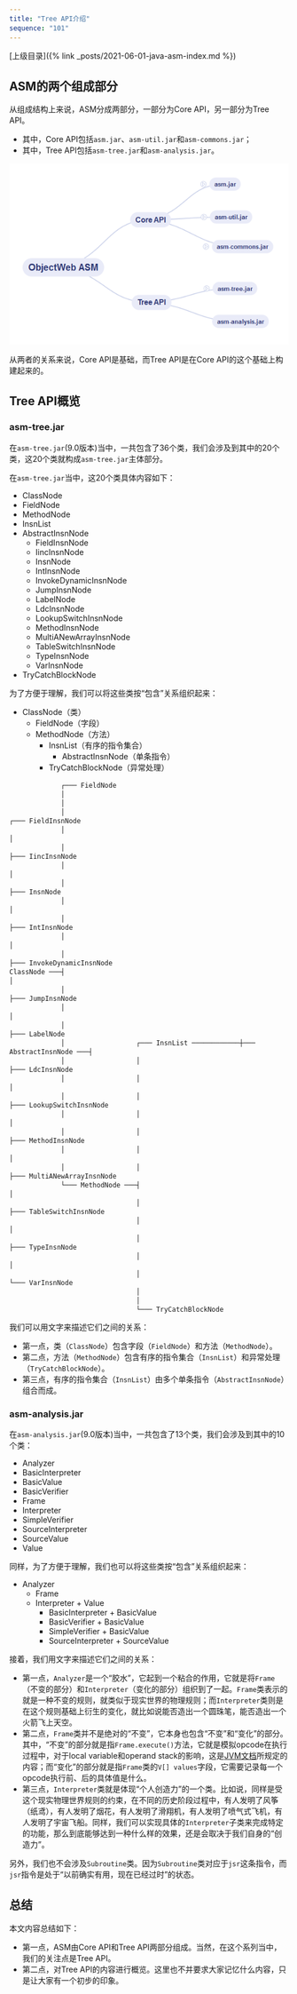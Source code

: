 ```yaml
---
title: "Tree API介绍"
sequence: "101"
---
```


[上级目录]({% link _posts/2021-06-01-java-asm-index.md %})

## ASM的两个组成部分

从组成结构上来说，ASM分成两部分，一部分为Core API，另一部分为Tree API。

- 其中，Core API包括`asm.jar`、`asm-util.jar`和`asm-commons.jar`；
- 其中，Tree API包括`asm-tree.jar`和`asm-analysis.jar`。

![ASM Components](/assets/images/java/asm/asm-components.png)

从两者的关系来说，Core API是基础，而Tree API是在Core API的这个基础上构建起来的。

## Tree API概览

### asm-tree.jar

在`asm-tree.jar`(9.0版本)当中，一共包含了36个类，我们会涉及到其中的20个类，这20个类就构成`asm-tree.jar`主体部分。

在`asm-tree.jar`当中，这20个类具体内容如下：

- ClassNode
- FieldNode
- MethodNode
- InsnList
- AbstractInsnNode
  - FieldInsnNode
  - IincInsnNode
  - InsnNode
  - IntInsnNode
  - InvokeDynamicInsnNode
  - JumpInsnNode
  - LabelNode
  - LdcInsnNode
  - LookupSwitchInsnNode
  - MethodInsnNode
  - MultiANewArrayInsnNode
  - TableSwitchInsnNode
  - TypeInsnNode
  - VarInsnNode
- TryCatchBlockNode

为了方便于理解，我们可以将这些类按“包含”关系组织起来：

- ClassNode（类）
  - FieldNode（字段）
  - MethodNode（方法）
    - InsnList（有序的指令集合）
      - AbstractInsnNode（单条指令）
    - TryCatchBlockNode（异常处理）

```text
             ┌─── FieldNode
             │
             │
             │                                                                     ┌─── FieldInsnNode
             │                                                                     │
             │                                                                     ├─── IincInsnNode
             │                                                                     │
             │                                                                     ├─── InsnNode
             │                                                                     │
             │                                                                     ├─── IntInsnNode
             │                                                                     │
             │                                                                     ├─── InvokeDynamicInsnNode
ClassNode ───┤                                                                     │
             │                                                                     ├─── JumpInsnNode
             │                                                                     │
             │                                                                     ├─── LabelNode
             │                  ┌─── InsnList ────────────┼─── AbstractInsnNode ───┤
             │                  │                                                  ├─── LdcInsnNode
             │                  │                                                  │
             │                  │                                                  ├─── LookupSwitchInsnNode
             │                  │                                                  │
             │                  │                                                  ├─── MethodInsnNode
             │                  │                                                  │
             │                  │                                                  ├─── MultiANewArrayInsnNode
             └─── MethodNode ───┤                                                  │
                                │                                                  ├─── TableSwitchInsnNode
                                │                                                  │
                                │                                                  ├─── TypeInsnNode
                                │                                                  │
                                │                                                  └─── VarInsnNode
                                │
                                │
                                └─── TryCatchBlockNode
```

我们可以用文字来描述它们之间的关系：

- 第一点，类（`ClassNode`）包含字段（`FieldNode`）和方法（`MethodNode`）。
- 第二点，方法（`MethodNode`）包含有序的指令集合（`InsnList`）和异常处理（`TryCatchBlockNode`）。
- 第三点，有序的指令集合（`InsnList`）由多个单条指令（`AbstractInsnNode`）组合而成。

### asm-analysis.jar

在`asm-analysis.jar`(9.0版本)当中，一共包含了13个类，我们会涉及到其中的10个类：

- Analyzer
- BasicInterpreter
- BasicValue
- BasicVerifier
- Frame
- Interpreter
- SimpleVerifier
- SourceInterpreter
- SourceValue
- Value

同样，为了方便于理解，我们也可以将这些类按“包含”关系组织起来：

- Analyzer
  - Frame
  - Interpreter + Value
    - BasicInterpreter + BasicValue
    - BasicVerifier + BasicValue
    - SimpleVerifier + BasicValue
    - SourceInterpreter + SourceValue

接着，我们用文字来描述它们之间的关系：

- 第一点，`Analyzer`是一个“胶水”，它起到一个粘合的作用，它就是将`Frame`（不变的部分）和`Interpreter`（变化的部分）组织到了一起。`Frame`类表示的就是一种不变的规则，就类似于现实世界的物理规则；而`Interpreter`类则是在这个规则基础上衍生的变化，就比如说能否造出一个圆珠笔，能否造出一个火箭飞上天空。
- 第二点，`Frame`类并不是绝对的“不变”，它本身也包含“不变”和“变化”的部分。其中，“不变”的部分就是指`Frame.execute()`方法，它就是模拟opcode在执行过程中，对于local variable和operand stack的影响，这是[JVM文档](https://docs.oracle.com/javase/specs/jvms/se8/html/jvms-6.html)所规定的内容；而“变化”的部分就是指`Frame`类的`V[] values`字段，它需要记录每一个opcode执行前、后的具体值是什么。
- 第三点，`Interpreter`类就是体现“个人创造力”的一个类。比如说，同样是受这个现实物理世界规则的约束，在不同的历史阶段过程中，有人发明了风筝（纸鸢），有人发明了烟花，有人发明了滑翔机，有人发明了喷气式飞机，有人发明了宇宙飞船。同样，我们可以实现具体的`Interpreter`子类来完成特定的功能，那么到底能够达到一种什么样的效果，还是会取决于我们自身的“创造力”。

另外，我们也不会涉及`Subroutine`类。因为`Subroutine`类对应于`jsr`这条指令，而`jsr`指令是处于“以前确实有用，现在已经过时”的状态。

## 总结

本文内容总结如下：

- 第一点，ASM由Core API和Tree API两部分组成。当然，在这个系列当中，我们的关注点是Tree API。
- 第二点，对Tree API的内容进行概览。这里也不并要求大家记忆什么内容，只是让大家有一个初步的印象。
